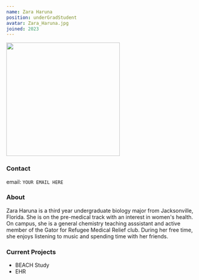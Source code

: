 ```yaml
---
name: Zara Haruna
position: underGradStudent
avatar: Zara_Haruna.jpg
joined: 2023
---
```


<img width="300" src="{{site.baseurl}}/images/people/{{page.avatar}}" data-action="zoom">

### Contact

email: `YOUR EMAIL HERE` <br>


### About

Zara Haruna is a third year undergraduate biology major from Jacksonville, Florida. She is on the pre-medical track with an interest in women's health. On campus, she is a general chemistry teaching asssistant and active member of the Gator for Refugee Medical Relief club. During her free time, she enjoys listening to music and spending time with her friends. 


### Current Projects

- BEACH Study
- EHR
